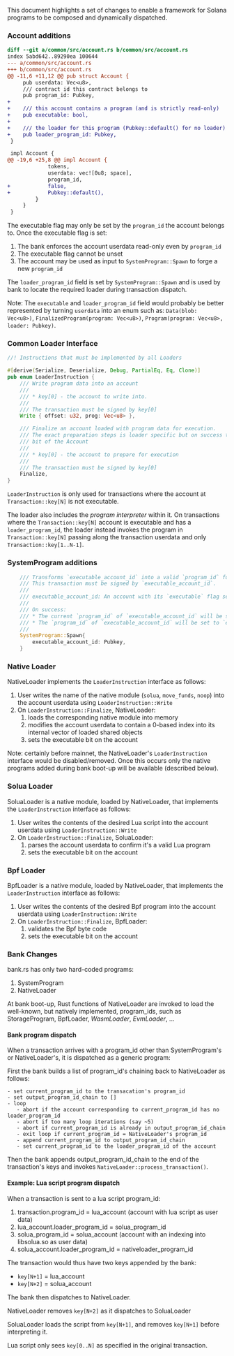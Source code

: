 
This document highlights a set of changes to enable a framework for Solana
programs to be composed and dynamically dispatched.

### Account additions

```diff
diff --git a/common/src/account.rs b/common/src/account.rs
index 5abd642..89290ea 100644
--- a/common/src/account.rs
+++ b/common/src/account.rs
@@ -11,6 +11,12 @@ pub struct Account {
     pub userdata: Vec<u8>,
     /// contract id this contract belongs to
     pub program_id: Pubkey,
+
+    /// this account contains a program (and is strictly read-only)
+    pub executable: bool,
+
+    /// the loader for this program (Pubkey::default() for no loader)
+    pub loader_program_id: Pubkey,
 }

 impl Account {
@@ -19,6 +25,8 @@ impl Account {
             tokens,
             userdata: vec![0u8; space],
             program_id,
+            false,
+            Pubkey::default(),
         }
     }
 }
```


The executable flag may only be set by the `program_id` the account belongs to.
Once the executable flag is set:
1. The bank enforces the account userdata read-only even by `program_id`
2. The executable flag cannot be unset
3. The account may be used as input to `SystemProgram::Spawn` to forge a new `program_id`

The `loader_program_id` field is set by `SystemProgram::Spawn` and is used by
bank to locate the required loader during transaction dispatch.

Note: The `executable` and `loader_program_id` field would probably be better represented
by turning `userdata` into an enum such as: `Data(blob: Vec<u8>)`,
`FinalizedProgram(program: Vec<u8>)`, `Program(program: Vec<u8>, loader: Pubkey)`.

### Common Loader Interface

```rust
//! Instructions that must be implemented by all Loaders

#[derive(Serialize, Deserialize, Debug, PartialEq, Eq, Clone)]
pub enum LoaderInstruction {
    /// Write program data into an account
    ///
    /// * key[0] - the account to write into.
    ///
    /// The transaction must be signed by key[0]
    Write { offset: u32, prog: Vec<u8> },

    /// Finalize an account loaded with program data for execution.
    /// The exact preparation steps is loader specific but on success the loader must set the executable
    /// bit of the Account
    ///
    /// * key[0] - the account to prepare for execution
    ///
    /// The transaction must be signed by key[0]
    Finalize,
}
```

`LoaderInstruction` is only used for transactions where the account at
`Transaction::key[N]` is not executable.

The loader also includes the *program interpreter* within it.  On transactions
where the `Transaction::key[N]` account is executable and has a
`loader_program_id`, the loader instead invokes the program in
`Transaction::key[N]` passing along the transaction userdata and only
`Transaction::key[1..N-1]`.


### SystemProgram additions

```rust
    /// Transforms `executable_account_id` into a valid `program_id` for future transactions.
    /// This transaction must be signed by `executable_account_id`.
    ///
    /// executable_account_id: An account with its `executable` flag set and non-empty `loader_program_id()`
    ///
    /// On success:
    /// * The current `program_id` of `executable_account_id` will be saved in `loader_program_id`
    /// * The `program_id` of `executable_account_id` will be set to `executable_account_id`
    ///
    SystemProgram::Spawn{
        executable_account_id: Pubkey,
    }
```

### Native Loader

NativeLoader implements the `LoaderInstruction` interface as follows:

1. User writes the name of the native module (`solua`, `move_funds`, `noop`) into the account userdata using `LoaderInstruction::Write`
2. On `LoaderInstruction::Finalize`, NativeLoader:
    1. loads the corresponding native module into memory
    2. modifies the account userdata to contain a 0-based index into its internal vector of loaded shared objects
    3. sets the executable bit on the account

Note: certainly before mainnet, the NativeLoader's `LoaderInstruction` interface would be
disabled/removed.  Once this occurs only the native programs added during bank boot-up will be
available (described below).


### Solua Loader

SoluaLoader is a native module, loaded by NativeLoader, that implements the `LoaderInstruction` interface as follows:
1. User writes the contents of the desired Lua script into the account userdata using `LoaderInstruction::Write`
2. On `LoaderInstruction::Finalize`, SoluaLoader:
    1. parses the account userdata to confirm it's a valid Lua program
    2. sets the executable bit on the account


### Bpf Loader

BpfLoader is a native module, loaded by NativeLoader, that implements the `LoaderInstruction` interface as follows:
1. User writes the contents of the desired Bpf program into the account userdata using `LoaderInstruction::Write`
2. On `LoaderInstruction::Finalize`, BpfLoader:
    1. validates the Bpf byte code
    2. sets the executable bit on the account


### Bank Changes

bank.rs has only two hard-coded programs:
1. SystemProgram
2. NativeLoader

At bank boot-up, Rust functions of NativeLoader are invoked to load the
well-known, but natively implemented, program_ids, such as StorageProgram,
BpfLoader, *WasmLoader*, *EvmLoader*, ...


#### Bank program dispatch

When a transaction arrives with a program_id other than SystemProgram's or
NativeLoader's, it is dispatched as a generic program:

First the bank builds a list of program_id's chaining back to NativeLoader as follows:
```
- set current_program_id to the transacation's program_id
- set output_program_id_chain to []
- loop
   - abort if the account corresponding to current_program_id has no loader_program_id
   - abort if too many loop iterations (say ~5)
   - abort if current_program_id is already in output_program_id_chain
   - exit loop if current_program_id = NativeLoader's program_id
   - append current_program_id to output_program_id_chain
   - set current_program_id to the loader_program_id of the account
```

Then the bank appends output_program_id_chain to the end of the transaction's keys and
invokes `NativeLoader::process_transaction()`.


#### Example: Lua script program dispatch

When a transaction is sent to a lua script program_id:

1. transaction.program_id = lua_account (account with lua script as user data)
2. lua_account.loader_program_id = solua_program_id
3. solua_program_id = solua_account (account with an indexing into libsolua.so as user data)
4. solua_account.loader_program_id = nativeloader_program_id

The transaction would thus have two keys appended by the bank:
* `key[N+1]` = lua_account
* `key[N+2]` = solua_account

The bank then dispatches to NativeLoader.

NativeLoader removes `key[N+2]` as it dispatches to SoluaLoader

SoluaLoader loads the script from `key[N+1]`, and removes `key[N+1]` before interpreting it.

Lua script only sees `key[0..N]` as specified in the original transaction.
